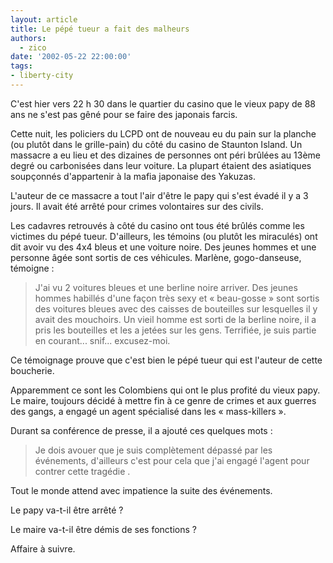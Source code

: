 ```yaml
---
layout: article
title: Le pépé tueur a fait des malheurs
authors:
  - zico
date: '2002-05-22 22:00:00'
tags:
- liberty-city
---
```


C'est hier vers 22 h 30 dans le quartier du casino que le vieux papy de 88 ans ne s'est pas gêné pour se faire des japonais farcis.

Cette nuit, les policiers du LCPD ont de nouveau eu du pain sur la planche (ou plutôt dans le grille-pain) du côté du casino de Staunton Island. Un massacre a eu lieu et des dizaines de personnes ont péri brûlées au 13ème degré ou carbonisées dans leur voiture. La plupart étaient des asiatiques soupçonnés d'appartenir à la mafia japonaise des Yakuzas.

L'auteur de ce massacre a tout l'air d'être le papy qui s'est évadé il y a 3 jours. Il avait été arrêté pour crimes volontaires sur des civils.

Les cadavres retrouvés à côté du casino ont tous été brûlés comme les victimes du pépé tueur. D'ailleurs, les témoins (ou plutôt les miraculés) ont dit avoir vu des 4x4 bleus et une voiture noire. Des jeunes hommes et une personne âgée sont sortis de ces véhicules. Marlène, gogo-danseuse, témoigne :

> J'ai vu 2 voitures bleues et une berline noire arriver. Des jeunes hommes habillés d'une façon très sexy et « beau-gosse » sont sortis des voitures bleues avec des caisses de bouteilles sur lesquelles il y avait des mouchoirs. Un vieil homme est sorti de la berline noire, il a pris les bouteilles et les a jetées sur les gens. Terrifiée, je suis partie en courant... snif... excusez-moi.

Ce témoignage prouve que c'est bien le pépé tueur qui est l'auteur de cette boucherie.

Apparemment ce sont les Colombiens qui ont le plus profité du vieux papy. Le maire, toujours décidé à mettre fin à ce genre de crimes et aux guerres des gangs, a engagé un agent spécialisé dans les « mass-killers ».

Durant sa conférence de presse, il a ajouté ces quelques mots :

> Je dois avouer que je suis complètement dépassé par les événements, d'ailleurs c'est pour cela que j'ai engagé l'agent pour contrer cette tragédie .

Tout le monde attend avec impatience la suite des événements.

Le papy va-t-il être arrêté ?

Le maire va-t-il être démis de ses fonctions ?

Affaire à suivre.